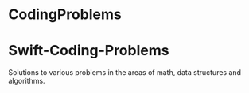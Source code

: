 # CodingProblems

# Swift-Coding-Problems
Solutions to various problems in the areas of math, data structures and algorithms.
